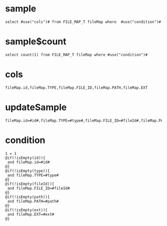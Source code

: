 sample
===

	select #use("cols")# from FILE_MAP_T fileMap where  #use("condition")#

sample$count
===
    select count(1) from FILE_MAP_T fileMap where #use("condition")#

cols
===
	fileMap.id,fileMap.TYPE,fileMap.FILE_ID,fileMap.PATH,fileMap.EXT

updateSample
===

	fileMap.id=#id#,fileMap.TYPE=#type#,fileMap.FILE_ID=#fileId#,fileMap.PATH=#path#,fileMap.EXT=#ext#

condition
===

	1 = 1 
	@if(!isEmpty(id)){
	 and fileMap.id=#id#
	@}
	@if(!isEmpty(type)){
	 and fileMap.TYPE=#type#
	@}
	@if(!isEmpty(fileId)){
	 and fileMap.FILE_ID=#fileId#
	@}
	@if(!isEmpty(path)){
	 and fileMap.PATH=#path#
	@}
	@if(!isEmpty(ext)){
	 and fileMap.EXT=#ext#
	@}



